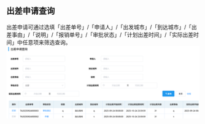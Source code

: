 ## 出差申请查询
出差申请可通过选填「出差单号」/「申请人」/「出发城市」/「到达城市」/「出差事由」/「说明」/「报销单号」/「审批状态」/「计划出差时间」/「实际出差时间」中任意项来筛选查询。 
![图片](../../.vuepress/public/images/employee/employee11.png)